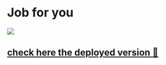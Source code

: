# Job for you

![](https://media.giphy.com/media/3ornkeA6BgebRyJjfW/giphy.gif)

## [check here the deployed version 👋]()
